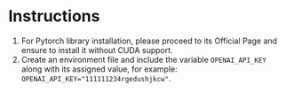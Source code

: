 # Instructions

1. For Pytorch library installation, please proceed to its Official Page and ensure to install it without CUDA support.
2. Create an environment file and include the variable `OPENAI_API_KEY` along with its assigned value, for example: `OPENAI_API_KEY="111111234rgedushjkcw"`.
